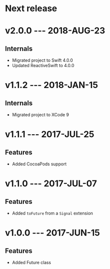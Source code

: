 Next release
====

v2.0.0 --- 2018-AUG-23
====

Internals
----

- Migrated project to Swift 4.0.0
- Updated ReactiveSwift to 4.0.0

v1.1.2 --- 2018-JAN-15
====

Internals
----

- Migrated project to XCode 9

v1.1.1 --- 2017-JUL-25
====

Features
----

- Added CocoaPods support

v1.1.0 --- 2017-JUL-07
====

Features
----

- Added `toFuture` from a `Signal` extension

v1.0.0 --- 2017-JUN-15
====

Features
----

- Added Future class
